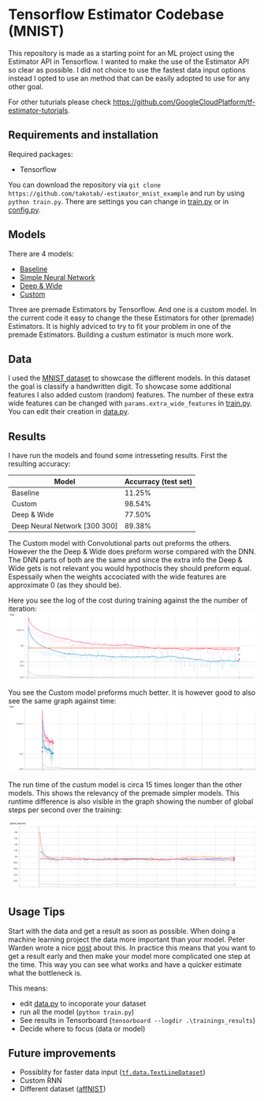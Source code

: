# Tensorflow Estimator Codebase (MNIST)
This repository is made as a starting point for an ML project using the Estimator API in Tensorflow.  I wanted to make the use of the Estimator API so clear as possible. I did not choice to use the fastest data input options instead I opted to use an method that can be easily adopted to use for any other goal.

For other tuturials please check https://github.com/GoogleCloudPlatform/tf-estimator-tutorials. 

## Requirements and installation

Required packages:

- Tensorflow

You can download the repository via `git clone https://github.com/takotab/-estimator_mnist_example` and run by using ` python train.py`. There are settings you can change in [train.py](train.py) or in [config.py](config.py).

## Models

There are 4 models:

- [Baseline](https://www.tensorflow.org/api_docs/python/tf/estimator/BaselineClassifier)
- [Simple Neural Network](https://www.tensorflow.org/api_docs/python/tf/estimator/DNNClassifier)
- [Deep & Wide](https://www.tensorflow.org/api_docs/python/tf/estimator/DNNLinearCombinedClassifier)
- [Custom](model.py)

Three are premade Estimators by Tensorflow. And one is a custom model. In the current code it easy to change the these Estimators for other (premade) Estimators. It is highly adviced to try to fit your problem in one of the premade Estimators. Building a custum estimator is much more work. 

## Data

I used the [MNIST dataset](http://yann.lecun.com/exdb/mnist/) to showcase the different models. In this dataset the goal is classify a handwritten digit. To showcase some additional features I also added custom (random) features. The number of these extra wide features can be changed with `params.extra_wide_features` in [train.py](train.py). You can edit their creation in [data.py](data.py).

## Results

I have run the models and found some intresseting results. First the resulting accuracy:

| Model                         | Accurracy (test set) |
| ----------------------------- | -------------------- |
| Baseline                      | 11.25%               |
| Custom                        | 98.54%               |
| Deep & Wide                   | 77.50%               |
| Deep Neural Network [300 300] | 89.38%               |

The Custom model with Convolutional parts out preforms the others. However the the Deep & Wide does preform worse compared with the DNN. The DNN parts of both are the same and since the extra info the Deep & Wide gets is not relevant you would hypothocis they should preform equal. Espessaily when the weights accociated with the wide features are approximate 0 (as they should be).

Here you see the log of the cost during training against the the number of iteration:
![loss.png](loss.png)

You see the Custom model preforms much better. It is however good to also see the same graph against time:
![loss_time.png](loss_time.png)

The run time of the custum model is circa 15 times longer than the other models. This shows the relevancy of the premade simpler models. This runtime difference is also visible in the graph showing the number of global steps per second over the training:

![global_step_time.png](global_step_sec.png)

## Usage Tips

Start with the data and get a result as soon as possible.  When doing a machine learning project the data more important than your model. Peter Warden wrote a nice [post](https://petewarden.com/2018/05/28/why-you-need-to-improve-your-training-data-and-how-to-do-it/) about this. In practice this means that you want to get a result early and then make your model more complicated one step at the time. This way you can see what works and have a quicker estimate what the bottleneck is.

This means:
- edit [data.py](data.py) to incoporate your dataset
- run all the model (`python train.py`)
- See results in Tensorboard (`tensorboard --logdir .\trainings_results`)
- Decide where to focus (data or model)

## Future improvements

- Possiblity for faster data input ([`tf.data.TextLineDataset`](https://www.tensorflow.org/api_docs/python/tf/data/TextLineDataset))
- Custom RNN
- Different dataset ([affNIST](http://www.cs.toronto.edu/~tijmen/affNIST/))
